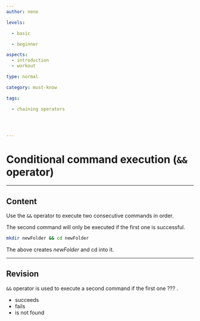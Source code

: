 ```yaml
---
author: nene

levels:

  - basic

  - beginner

aspects:
  - introduction
  - workout

type: normal

category: must-know

tags:

  - chaining operators




---
```


# Conditional command execution (`&&` operator)

---
## Content

Use the `&&` operator to execute two consecutive commands in order.

The second command will only be executed if the first one is successful.


```bash
mkdir newFolder && cd newFolder
```


The above creates *newFolder* and cd into it.

---
## Revision

`&&` operator is used to execute a second command if the first one ??? .


* succeeds
* fails
* is not found

 
 
